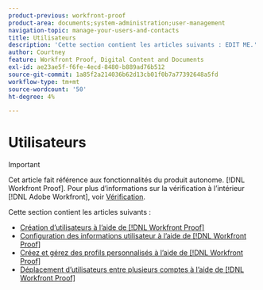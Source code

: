 ```yaml
---
product-previous: workfront-proof
product-area: documents;system-administration;user-management
navigation-topic: manage-your-users-and-contacts
title: Utilisateurs
description: 'Cette section contient les articles suivants : EDIT ME.'
author: Courtney
feature: Workfront Proof, Digital Content and Documents
exl-id: ae23ae5f-f6fe-4ecd-8480-b889ad76b512
source-git-commit: 1a85f2a214036b62d13cb01f0b7a77392648a5fd
workflow-type: tm+mt
source-wordcount: '50'
ht-degree: 4%

---
```


# Utilisateurs

>[!IMPORTANT]
>
>Cet article fait référence aux fonctionnalités du produit autonome. [!DNL Workfront Proof]. Pour plus d’informations sur la vérification à l’intérieur [!DNL Adobe Workfront], voir [Vérification](../../../review-and-approve-work/proofing/proofing.md).

Cette section contient les articles suivants :

* [Création d’utilisateurs à l’aide de [!DNL Workfront Proof]](../../../workfront-proof/wp-mnguserscontacts/users/create-users.md)
* [Configuration des informations utilisateur à l’aide de [!DNL Workfront Proof]](../../../workfront-proof/wp-mnguserscontacts/users/configure-user-info.md)
* [Créez et gérez des profils personnalisés à l’aide de [!DNL Workfront Proof]](../../../workfront-proof/wp-mnguserscontacts/users/create-and-manage-custom-profiles.md)
* [Déplacement d’utilisateurs entre plusieurs comptes à l’aide de [!DNL Workfront Proof]](../../../workfront-proof/wp-mnguserscontacts/users/move-users-between-accounts.md)
